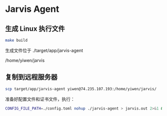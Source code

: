 # Jarvis Agent

## 生成 Linux 执行文件

```sh
make build
```
生成文件位于 ./target/app/jarvis-agent

/home/yiwen/jarvis

## 复制到远程服务器

```sh
scp target/app/jarvis-agent yiwen@74.235.107.193:/home/yiwen/jarvis/
```

准备好配置文件和证书文件，执行：
```sh
CONFIG_FILE_PATH=./config.toml nohup ./jarvis-agent > jarvis.out 2>&1 &
```